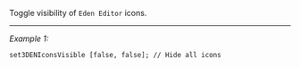Toggle visibility of `Eden Editor` icons.


---
*Example 1:*
```sqf
set3DENIconsVisible [false, false]; // Hide all icons
```